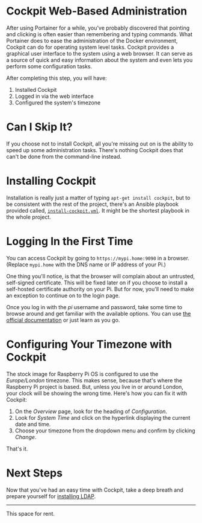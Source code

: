 # Cockpit Web-Based Administration
After using Portainer for a while, you've probably discovered that pointing and clicking is often easier than remembering and typing commands. What Portainer does to ease the administration of the Docker environment, Cockpit can do for operating system level tasks. Cockpit provides a graphical user interface to the system using a web browser. It can serve as a source of quick and easy information about the system and even lets you perform some configuration tasks.

After completing this step, you will have:
1. Installed Cockpit
2. Logged in via the web interface
3. Configured the system's timezone

# Can I Skip It?
If you choose not to install Cockpit, all you're missing out on is the ability to speed up some administration tasks. There's nothing Cockpit does that can't be done from the command-line instead.

# Installing Cockpit
Installation is really just a matter of typing `apt-get install cockpit`, but to be consistent with the rest of the project, there's an Ansible playbook provided called, [`install-cockpit.yml`](https://github.com/DavesCodeMusings/CloudPi/blob/main/install-cockpit.yml). It might be the shortest playbook in the whole project.

# Logging In the First Time
You can access Cockpit by going to `https://mypi.home:9090` in a browser. (Replace `mypi.home` with the DNS name or IP address of your Pi.)

One thing you'll notice, is that the browser will complain about an untrusted, self-signed certificate. This will be fixed later on if you choose to install a self-hosted certificate authority on your Pi. But for now, you'll need to make an exception to continue on to the login page.

Once you log in with the _pi_ username and password, take some time to browse around and get familiar with the available options. You can use [the official documentation](https://cockpit-project.org/documentation.html) or just learn as you go.

# Configuring Your Timezone with Cockpit
The stock image for Raspberry Pi OS is configured to use the _Europe/London_ timezone. This makes sense, because that's where the Raspberry Pi project is based. But, unless you live in or around London, your clock will be showing the wrong time. Here's how you can fix it with Cockpit:

1. On the _Overview_ page, look for the heading of _Configuration_.
2. Look for _System Time_ and click on the hyperlink displaying the current date and time.
3. Choose your timezone from the dropdown menu and confirm by clicking _Change_.

That's it.

# Next Steps
Now that you've had an easy time with Cockpit, take a deep breath and prepare yourself for [installing LDAP](install-ldap.md).

___

This space for rent.
